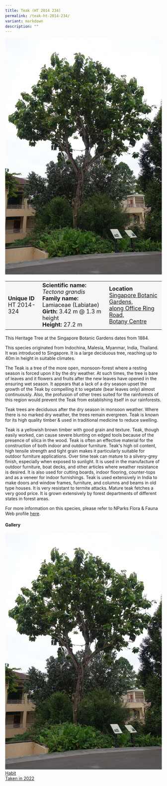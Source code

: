 ```yaml
---
title: Teak (HT 2014 234)
permalink: /teak-ht-2014-234/
variant: markdown
description: ""
---
```

<div class="isomer-image-wrapper">
<img src="/images/heritage_trees_photos/tecgra_ht2014-234_habit.jpg"> 
</div><table style="minWidth: 100px; font-size: 18px; background: #F4F6F7">
<tbody><tr>
<td rowspan="1" colspan="1">
<strong>Unique ID</strong>
<br>HT 2014-324
</td>
<td rowspan="1" colspan="1">
<strong>Scientific name:</strong> <em>Tectona grandis</em> 
<br><strong>Family name:</strong> Lamiaceae (Labiatae)
<br><strong>Girth:</strong> 3.42 m @ 1.3 m height
<br><strong>Height: </strong>27.2 m
</td>
<td rowspan="1" colspan="1">
<strong>Location</strong><a href="https://www.onemap.gov.sg/?lat=1.3082249999922375&amp;lng=103.81805399999762">
<br>Singapore Botanic Gardens, 
	<br>along Office Ring Road,
 <br>Botany Centre</a>
</td>
</tr>
</tbody></table>
<p>This Heritage Tree at the Singapore Botanic Gardens dates from 1884.</p>

<p>This species originated from Indochina, Malesia, Myanmar, India, Thailand. It was introduced to Singapore. It is a large deciduous tree, reaching up to 40m in height in suitable climates.</p>

<p>The Teak is a tree of the more open, monsoon-forest where a resting season is forced upon it by the dry weather. At such times, the tree is bare of leaves and it flowers and fruits after the new leaves have opened in the ensuring wet season. It appears that a lack of a dry season upset the growth of the Teak by compelling it to vegetate (bear leaves only) almost continuously. Also, the profusion of other trees suited for the rainforests of this region would prevent the Teak from establishing itself in our rainforests.</p>

<p>Teak trees are deciduous after the dry season in monsoon weather. Where there is no marked dry weather, the trees remain evergreen. Teak is known for its high quality timber &amp; used in traditional medicine to reduce swelling. </p>

<p>Teak is a yellowish brown timber with good grain and texture. Teak, though easily worked, can cause severe blunting on edged tools because of the presence of silica in the wood. Teak is often an effective material for the construction of both indoor and outdoor furniture. Teak's high oil content, high tensile strength and tight grain makes it particularly suitable for outdoor furniture applications. Over time teak can mature to a silvery-grey finish, especially when exposed to sunlight. It is used in the manufacture of outdoor furniture, boat decks, and other articles where weather resistance is desired. It is also used for cutting boards, indoor flooring, counter-tops and as a veneer for indoor furnishings. Teak is used extensively in India to make doors and window frames, furniture, and columns and beams in old type houses. It is very resistant to termite attacks. Mature teak fetches a very good price. It is grown extensively by forest departments of different states in forest areas.</p>
	
<p>For more information on this species, please refer to NParks Flora &amp; Fauna Web profile <a href="https://www.nparks.gov.sg/florafaunaweb/flora/3/1/3178">here</a>.</p>

<h4>Gallery</h4>
<div class="isomer-card-grid">
<a href="/images/Heritage_trees_photos/tecgra_ht2014-234_habit.jpg" class="isomer-card">
<div class="isomer-card-image">
<div class="isomer-image-wrapper"><img src="/images/Heritage_trees_photos/tecgra_ht2014-234_habit.jpg"></div></div>
<div class="isomer-card-body"><div class="isomer-card-title">Habit</div><div class="isomer-card-description">Taken in 2022</div></div></a><p></p></div>
